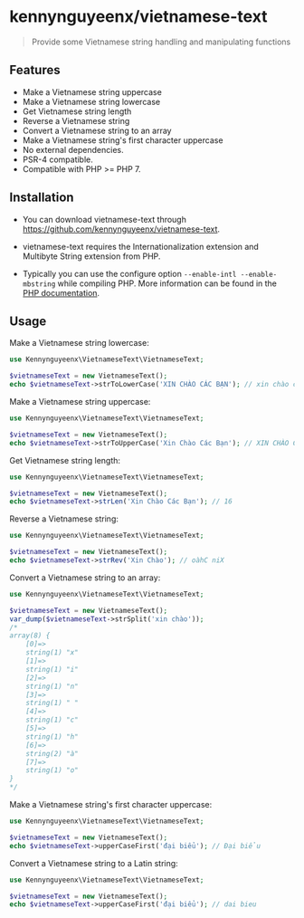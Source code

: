 kennynguyeenx/vietnamese-text
=============

> Provide some Vietnamese string handling and manipulating functions

Features
--------

- Make a Vietnamese string uppercase
- Make a Vietnamese string lowercase
- Get Vietnamese string length
- Reverse a Vietnamese string
- Convert a Vietnamese string to an array
- Make a Vietnamese string's first character uppercase
- No external dependencies.
- PSR-4 compatible.
- Compatible with PHP >= PHP 7.

Installation
------------

- You can download vietnamese-text through https://github.com/kennynguyeenx/vietnamese-text.

- vietnamese-text requires the Internationalization extension and Multibyte String extension from PHP.
 
- Typically you can use the configure option `--enable-intl --enable-mbstring` while compiling PHP. 
More information can be found in the [PHP documentation](http://php.net/manual/en/intro.intl.php).
 

Usage
-----

Make a Vietnamese string lowercase:

```php
use Kennynguyeenx\VietnameseText\VietnameseText;

$vietnameseText = new VietnameseText();
echo $vietnameseText->strToLowerCase('XIN CHÀO CÁC BẠN'); // xin chào các bạn
```

Make a Vietnamese string uppercase:

```php
use Kennynguyeenx\VietnameseText\VietnameseText;

$vietnameseText = new VietnameseText();
echo $vietnameseText->strToUpperCase('Xin Chào Các Bạn'); // XIN CHÀO CÁC BẠN
```
Get Vietnamese string length:

```php
use Kennynguyeenx\VietnameseText\VietnameseText;

$vietnameseText = new VietnameseText();
echo $vietnameseText->strLen('Xin Chào Các Bạn'); // 16
```
Reverse a Vietnamese string:

```php
use Kennynguyeenx\VietnameseText\VietnameseText;

$vietnameseText = new VietnameseText();
echo $vietnameseText->strRev('Xin Chào'); // oàhC niX
```
Convert a Vietnamese string to an array:

```php
use Kennynguyeenx\VietnameseText\VietnameseText;

$vietnameseText = new VietnameseText();
var_dump($vietnameseText->strSplit('xin chào')); 
/* 
array(8) {
    [0]=>
    string(1) "x"
    [1]=>
    string(1) "i"
    [2]=>
    string(1) "n"
    [3]=>
    string(1) " "
    [4]=>
    string(1) "c"
    [5]=>
    string(1) "h"
    [6]=>
    string(2) "à"
    [7]=>
    string(1) "o"
}
*/
```
Make a Vietnamese string's first character uppercase:

```php
use Kennynguyeenx\VietnameseText\VietnameseText;

$vietnameseText = new VietnameseText();
echo $vietnameseText->upperCaseFirst('đại biểu'); // Đại biểu
```
Convert a Vietnamese string to a Latin string:

```php
use Kennynguyeenx\VietnameseText\VietnameseText;

$vietnameseText = new VietnameseText();
echo $vietnameseText->upperCaseFirst('đại biểu'); // dai bieu
```